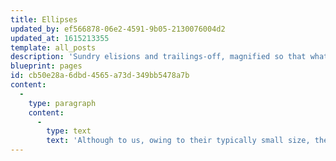 ```yaml
---
title: Ellipses
updated_by: ef566878-06e2-4591-9b05-2130076004d2
updated_at: 1615213355
template: all_posts
description: 'Sundry elisions and trailings-off, magnified so that what was elided is visible. Organized by year of disappearance.'
blueprint: pages
id: cb50e28a-6dbd-4565-a73d-349bb5478a7b
content:
  -
    type: paragraph
    content:
      -
        type: text
        text: 'Although to us, owing to their typically small size, they all look the same, in reality it''s not so: every ellipsis is unique. The examples below have been magnified several hundred times, so that you can examine their diverse characteristics. You may browse by year, or just scroll down.'
---
```

